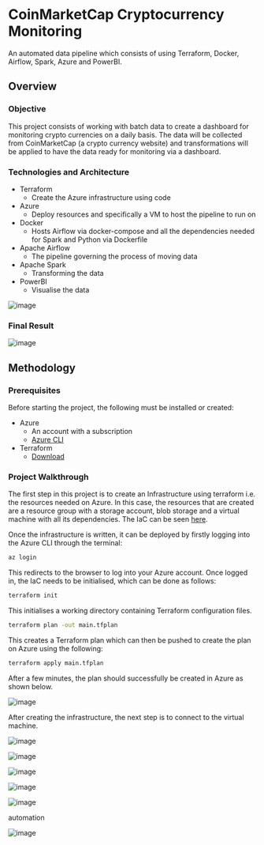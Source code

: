 # CoinMarketCap Cryptocurrency Monitoring

An automated data pipeline which consists of using Terraform, Docker, Airflow, Spark, Azure and PowerBI.

## Overview

### Objective 

This project consists of working with batch data to create a dashboard for monitoring crypto currencies on a daily basis. The data will be collected from CoinMarketCap (a crypto currency website) and transformations will be applied to have the data ready for monitoring via a dashboard.


### Technologies and Architecture


- Terraform
  - Create the Azure infrastructure using code
- Azure
  - Deploy resources and specifically a VM to host the pipeline to run on
- Docker
  - Hosts Airflow via docker-compose and all the dependencies needed for Spark and Python via Dockerfile
- Apache Airflow
  - The pipeline governing the process of moving data
- Apache Spark
  - Transforming the data
- PowerBI
  - Visualise the data


![image](https://user-images.githubusercontent.com/72317571/189979496-bd6b6c8c-4819-40a7-9cc6-f9c36b276c35.png)

### Final Result

![image](https://user-images.githubusercontent.com/72317571/189973524-320d0fee-0c44-4ef9-b519-23627ab3971a.png)

## Methodology

### Prerequisites

Before starting the project, the following must be installed or created:

- Azure
  - An account with a subscription
  - [Azure CLI](https://docs.microsoft.com/en-us/cli/azure/install-azure-cli)
- Terraform
  - [Download](https://learn.hashicorp.com/tutorials/terraform/install-cli)

### Project Walkthrough

The first step in this project is to create an Infrastructure using terraform i.e. the resources needed on Azure. In this case, the resources that are created are a resource group with a storage account, blob storage and a virtual machine with all its dependencies. The IaC can be seen [here](https://github.com/aaAbdulkadir/Data-Science/blob/main/ZoomCamp/Project/Terraform/main.tf). 

Once the infrastructure is written, it can be deployed by firstly logging into the Azure CLI through the terminal:

```bash
az login
```

This redirects to the browser to log into your Azure account. Once logged in, the IaC needs to be initialised, which can be done as follows:

```bash
terraform init
```

This initialises a working directory containing Terraform configuration files.

```bash
terraform plan -out main.tfplan
```

This creates a Terraform plan which can then be pushed to create the plan on Azure using the following:


```bash
terraform apply main.tfplan
```

After a few minutes, the plan should successfully be created in Azure as shown below.

![image](https://user-images.githubusercontent.com/72317571/189697582-990fe968-aa22-485f-8a25-5a518e250050.png)

After creating the infrastructure, the next step is to connect to the virtual machine.

![image](https://user-images.githubusercontent.com/72317571/189698064-8edef73e-8b20-4a24-b959-e128df25a08b.png)

![image](https://user-images.githubusercontent.com/72317571/189697958-9b2aa7ae-63f4-4bf4-b86d-3f8b64b06a64.png)

![image](https://user-images.githubusercontent.com/72317571/189716955-38a48a20-c817-400f-a6e6-4136516d303f.png)


![image](https://user-images.githubusercontent.com/72317571/189716741-68f5f195-1e81-4163-be8b-327ef8964d7f.png)


![image](https://user-images.githubusercontent.com/72317571/189702901-3091cf92-c6e5-4aba-9f5d-cc606417b543.png)





automation

![image](https://user-images.githubusercontent.com/72317571/189703825-c54b2e5e-3771-45b8-aeeb-1c1f7f84163d.png)
